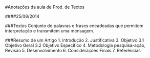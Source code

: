 #Anotações da aula de Prod. de Textos

####25/08/2014

###Textos
Conjunto de palavras e frases encadeadas que permitem interpretação e transmitem uma mensagem.


###Resumo de um Artigo
	1. Introdução
	2. Justificativa
	3. Objetivo
		3.1 Objetivo Geral
		3.2 Objetivo Específico
	4. Metodologia pesquisa-ação, Revisão
	5. Desenvolvimento
	6. Considerações Finais
	7. Referências